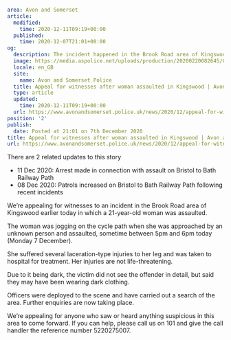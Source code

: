 ```yaml
area: Avon and Somerset
article:
  modified:
    time: 2020-12-11T09:19+00:00
  published:
    time: 2020-12-07T21:01+00:00
og:
  description: The incident happened in the Brook Road area of Kingswood sometime between 5pm and 6pm on Monday 7 December.
  image: https://media.aspolice.net/uploads/production/20200220082645/Can-you-help-car-night.png
  locale: en_GB
  site:
    name: Avon and Somerset Police
  title: Appeal for witnesses after woman assaulted in Kingswood | Avon and Somerset Police
  type: article
  updated:
    time: 2020-12-11T09:19+00:00
  url: https://www.avonandsomerset.police.uk/news/2020/12/appeal-for-witnesses-after-teenager-assaulted-in-kingswood/
position: '2'
publish:
  date: Posted at 21:01 on 7th December 2020
title: Appeal for witnesses after woman assaulted in Kingswood | Avon and Somerset Police
url: https://www.avonandsomerset.police.uk/news/2020/12/appeal-for-witnesses-after-teenager-assaulted-in-kingswood/
```

There are 2 related updates to this story

 * 11 Dec 2020: Arrest made in connection with assault on Bristol to Bath Railway Path
 * 08 Dec 2020: Patrols increased on Bristol to Bath Railway Path following recent incidents

We’re appealing for witnesses to an incident in the Brook Road area of Kingswood earlier today in which a 21-year-old woman was assaulted.

The woman was jogging on the cycle path when she was approached by an unknown person and assaulted, sometime between 5pm and 6pm today (Monday 7 December).

She suffered several laceration-type injuries to her leg and was taken to hospital for treatment. Her injuries are not life-threatening.

Due to it being dark, the victim did not see the offender in detail, but said they may have been wearing dark clothing.

Officers were deployed to the scene and have carried out a search of the area. Further enquiries are now taking place.

We’re appealing for anyone who saw or heard anything suspicious in this area to come forward. If you can help, please call us on 101 and give the call handler the reference number 5220275007.
